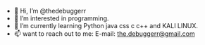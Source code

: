 - 👋 Hi, I’m @thedebuggerr
- 👀 I’m interested in programming. 
- 🌱 I’m currently learning Python java css c c++ and KALI LINUX.
- 📫 want to reach out to me: 
E-mail: the.debuggerr@gmail.com

<!---
thedebuggerr/thedebuggerr is a ✨ special ✨ repository because its `README.md` (this file) appears on your GitHub profile.
You can click the Preview link to take a look at your changes.
--->
